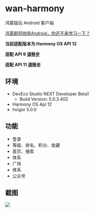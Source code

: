 # wan-harmony

鸿蒙版玩 Android 客户端

[鸿蒙即将抛弃Android，你还不来学习一下？](https://juejin.cn/post/7340307629891616808)

**当前适配版本为 Harmony OS API 12**

**适配 API 9 [请移步](https://github.com/wangchenyan/wan-harmony)**

**适配 API 11 [请移步](https://github.com/wangchenyan/wan-harmony/tree/api11)**

## 环境

- DevEco Studio NEXT Developer Beta1
  - Build Version: 5.0.3.402
- Harmony OS Api 12
- hvigor 5.0.0

## 功能

- 登录
- 等级、排名、积分、收藏
- 首页、搜索
- 体系
- 广场
- 体系
- 公众号

## 截图

![](https://raw.githubusercontent.com/wangchenyan/wan-harmony/master/art/screenshot.jpg)
